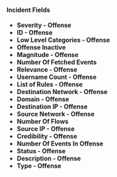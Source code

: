 
#### Incident Fields
- **Severity - Offense**
- **ID - Offense**
- **Low Level Categories - Offense**
- **Offense Inactive**
- **Magnitude - Offense**
- **Number Of Fetched Events**
- **Relevance - Offense**
- **Username Count - Offense**
- **List of Rules - Offense**
- **Destination Network - Offense**
- **Domain - Offense**
- **Destination IP - Offense**
- **Source Network - Offense**
- **Number Of Flows**
- **Source IP - Offense**
- **Credibility - Offense**
- **Number Of Events In Offense**
- **Status - Offense**
- **Description - Offense**
- **Type - Offense**
